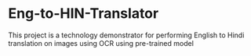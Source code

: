 # Eng-to-HIN-Translator
This project is a technology demonstrator for performing English to Hindi translation on images using OCR using pre-trained model
